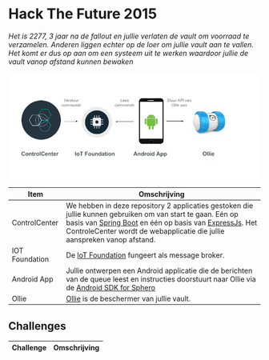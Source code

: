 # Hack The Future 2015

*Het is 2277, 3 jaar na de fallout en jullie verlaten de vault om voorraad te verzamelen. Anderen liggen
echter op de loer om jullie vault aan te vallen. Het komt er dus op aan om een systeem uit te werken waardoor jullie de vault vanop afstand kunnen bewaken*

![HackTheSFuture](HackTheFuture.png)

Item | Omschrijving
------------- | -------------
ControlCenter  | We hebben in deze repository 2 applicaties gestoken die jullie kunnen gebruiken om van start te gaan. Eén op basis van [Spring Boot](http://projects.spring.io/spring-boot) en één op basis van [ExpressJs](http://expressjs.com). Het ControleCenter wordt de webapplicatie die jullie aanspreken vanop afstand.
IOT Foundation | De [IoT Foundation](https://www.ng.bluemix.net/docs/#services/IoT/index.html) fungeert als message broker.
Android App | Jullie ontwerpen een Android applicatie die de berichten van de queue leest en instructies doorstuurt naar Ollie via de [Android SDK for Sphero](https://github.com/orbotix/Sphero-Android-SDK)
Ollie | [Ollie](http://www.sphero.com/ollie) is de beschermer van jullie vault. 

## Challenges

Challenge | Omschrijving
------------- | -------------
